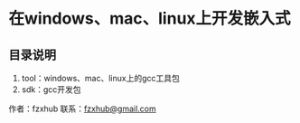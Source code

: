 # 在windows、mac、linux上开发嵌入式
## 目录说明
1. tool：windows、mac、linux上的gcc工具包
2. sdk：gcc开发包


作者：fzxhub
联系：fzxhub@gmail.com